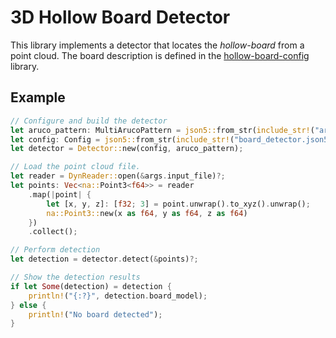 # 3D Hollow Board Detector

This library implements a detector that locates the *hollow-board*
from a point cloud. The board description is defined in the
[hollow-board-config](../hollow-board-config/README.md) library.

## Example

```rust
// Configure and build the detector
let aruco_pattern: MultiArucoPattern = json5::from_str(include_str!("aruco_pattern.json5"))?;
let config: Config = json5::from_str(include_str!("board_detector.json5"))?;
let detector = Detector::new(config, aruco_pattern);

// Load the point cloud file.
let reader = DynReader::open(&args.input_file)?;
let points: Vec<na::Point3<f64>> = reader
    .map(|point| {
        let [x, y, z]: [f32; 3] = point.unwrap().to_xyz().unwrap();
        na::Point3::new(x as f64, y as f64, z as f64)
    })
    .collect();

// Perform detection
let detection = detector.detect(&points)?;

// Show the detection results
if let Some(detection) = detection {
    println!("{:?}", detection.board_model);
} else {
    println!("No board detected");
}
```

